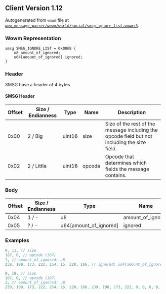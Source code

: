 ## Client Version 1.12

Autogenerated from `wowm` file at [`wow_message_parser/wowm/world/social/smsg_ignore_list.wowm:3`](https://github.com/gtker/wow_messages/tree/main/wow_message_parser/wowm/world/social/smsg_ignore_list.wowm#L3).

### Wowm Representation
```rust,ignore
smsg SMSG_IGNORE_LIST = 0x006B {
    u8 amount_of_ignored;
    u64[amount_of_ignored] ignored;
}
```
### Header
SMSG have a header of 4 bytes.

#### SMSG Header
| Offset | Size / Endianness | Type   | Name   | Description |
| ------ | ----------------- | ------ | ------ | ----------- |
| 0x00   | 2 / Big           | uint16 | size   | Size of the rest of the message including the opcode field but not including the size field.|
| 0x02   | 2 / Little        | uint16 | opcode | Opcode that determines which fields the message contains.|
### Body
| Offset | Size / Endianness | Type | Name | Description |
| ------ | ----------------- | ---- | ---- | ----------- |
| 0x04 | 1 / - | u8 | amount_of_ignored |  |
| 0x05 | ? / - | u64[amount_of_ignored] | ignored |  |
### Examples
```c
0, 11, // size
107, 0, // opcode (107)
1, // amount_of_ignored: u8
239, 190, 173, 222, 254, 15, 220, 186, // ignored: u64[amount_of_ignored]
```
```c
0, 19, // size
107, 0, // opcode (107)
2, // amount_of_ignored: u8
239, 190, 173, 222, 254, 15, 220, 186, 239, 190, 173, 222, 0, 0, 0, 0, // ignored: u64[amount_of_ignored]
```
